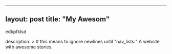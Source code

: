 
---
layout:  post
title:  "My Awesom"
---

edkpfklsd

description: > # this means to ignore newlines until "nav_lists:"
  A website with awesome stories.
